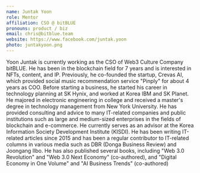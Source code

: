 ```yaml
---
name: Juntak Yoon
role: Mentor
affiliation: CSO @ bitBLUE
pronouns: product / biz
email: chris@bitblue.team
website: https://www.facebook.com/juntak.yoon
photo: juntakyoon.png
---
```


Yoon Juntak is currently working as the CSO of Web3 Culture Company bitBLUE. He has been in the blockchain field for 7 years and is interested in NFTs, content, and IP. Previously, he co-founded the startup, Crevas AI, which provided social music recommendation service "Pinply" for about 4 years as COO. Before starting a business, he started his career in technology planning at SK Hynix, and worked at Korea IBM and SK Planet. He majored in electronic engineering in college and received a master's degree in technology management from New York University. He has provided consulting and advice to many IT-related companies and public institutions such as large and medium-sized enterprises in the fields of blockchain and e-commerce. He currently serves as an advisor at the Korea Information Society Development Institute (KISDI). He has been writing IT-related articles since 2015 and has been a regular contributor to IT-related columns in various media such as DBR (Donga Business Review) and Joongang Ilbo. He has also published several books, including "Web 3.0 Revolution" and "Web 3.0 Next Economy" (co-authored), and "Digital Economy in One Volume" and "AI Business Trends" (co-authored)
